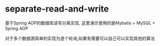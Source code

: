 # separate-read-and-write
基于Spring AOP的数据库读写分离实现, 这里演示使用的是Mybatis + MySQL + Spring AOP

对于多个数据源简单的实现为逐个轮询,如果有需要可以自己可以实现其他的算法
